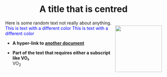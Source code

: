   <h1 align="center">A title that is centred</h1>
 
  Here is some random text not really about anything.  
  <img src="image.png" align="right" width="150">
  <span style="color:blue">This is text with a different color</span>
  <font color="blue">This is text with a different color</font>

- **A hyper-link to [another document](readme.md)**  

- **Part of the text that requires either a subscript like VO₂**  
  VO<sub>2</sub>
